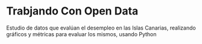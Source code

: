 # Trabjando Con Open Data
Estudio de datos que evalúan el desempleo en las Islas Canarias, realizando gráficos y métricas para evaluar los mismos, usando Python
